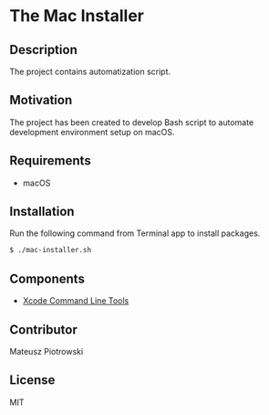 # The Mac Installer

## Description

The project contains automatization script.

## Motivation

The project has been created to develop Bash script to automate development environment setup on macOS.

## Requirements

- macOS

## Installation

Run the following command from Terminal app to install packages.

```bash
$ ./mac-installer.sh
```

## Components
- [Xcode Command Line Tools](https://developer.apple.com/download/more/?=xcode)

## Contributor

Mateusz Piotrowski

## License

MIT

